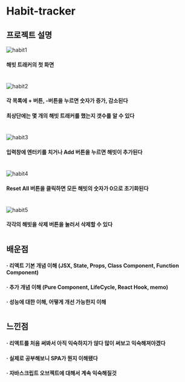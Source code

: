 # Habit-tracker  
## 프로젝트 설명  

![habit1](https://user-images.githubusercontent.com/68464784/117461497-967b2d00-af88-11eb-846b-6f923d368334.png)
#### 해빗 트래커의 첫 화면  
#


![habit2](https://user-images.githubusercontent.com/68464784/117461500-9713c380-af88-11eb-80a6-06db7b9a59e1.png)
#### 각 목록에 + 버튼, -버튼을 누르면 숫자가 증가, 감소된다
#### 최상단에는 몇 개의 해빗 트래커를 했는지 갯수를 알 수 있다  
#


![habit3](https://user-images.githubusercontent.com/68464784/117461502-97ac5a00-af88-11eb-8505-c1ee44174b77.png)
#### 입력창에 엔터키를 치거나 Add 버튼을 누르면 해빗이 추가된다  
#


![habit4](https://user-images.githubusercontent.com/68464784/117461504-97ac5a00-af88-11eb-80c4-6020a32bbc6f.png)
#### Reset All 버튼을 클릭하면 모든 해빗의 숫자가 0으로 초기화된다  
#


![habit5](https://user-images.githubusercontent.com/68464784/117461505-9844f080-af88-11eb-875c-bfbc78447893.png)
#### 각각의 해빗을 삭제 버튼을 눌러서 삭제할 수 있다  
#

## 배운점
#### · 리액트 기본 개념 이해 (JSX, State, Props, Class Component, Function Component)
#### · 추가 개념 이해 (Pure Component, LifeCycle, React Hook, memo)
#### · 성능에 대한 이해, 어떻게 개선 가능한지 이해  
#

## 느낀점
#### · 리액트를 처음 써봐서 아직 익숙하지가 않다 많이 써보고 익숙해져야겠다
#### · 실제로 공부해보니 SPA가 뭔지 이해됐다
#### · 자바스크립트 오브젝트에 대해서 계속 익숙해질것
